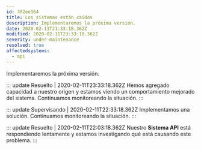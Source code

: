 ```yaml
---
id: 382ee164
title: Los sistemas están caídos
description: Implementaremos la próxima versión.
date: 2020-02-11T21:33:18.362Z
modified: 2020-02-11T23:33:18.362Z
severity: under-maintenance
resolved: true
affectedsystems:
  - api
---
```


Implementaremos la próxima versión.


::: update Resuelto | 2020-02-11T23:33:18.362Z
Hemos agregado capacidad a nuestro origen y estamos viendo un comportamiento mejorado del sistema. Continuamos monitoreando la situación.
:::

::: update Supervisando | 2020-02-11T22:33:18.362Z
Implementamos una solución. Continuamos monitoreando la situación.
:::

::: update Resuelto | 2020-02-11T22:03:18.362Z
Nuestro **Sistema API** está respondiendo lentamente y estamos investigando qué está causando este problema.
:::

